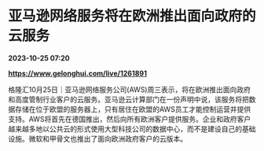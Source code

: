 # 亚马逊网络服务将在欧洲推出面向政府的云服务

**2023-10-25 07:20**

**https://www.gelonghui.com/live/1261891**

格隆汇10月25日｜亚马逊网络服务公司(AWS)周三表示，将在欧洲推出面向政府和高度管制行业客户的云服务。亚马逊云计算部门在一份声明中说，该服务将把数据存储在位于欧盟的服务器上，只有居住在欧盟的AWS员工才能控制运营并提供支持。AWS将首先在德国推出，然后向所有欧洲客户提供服务。企业和政府客户越来越多地以公共云的形式使用大型科技公司的数据中心，而不是建设自己的基础设施。微软和甲骨文也推出了面向欧洲政府客户的云版本。